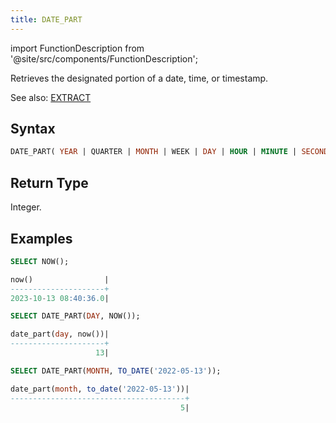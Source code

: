 ```yaml
---
title: DATE_PART
---
```


import FunctionDescription from '@site/src/components/FunctionDescription';

<FunctionDescription description="Introduced or updated: v1.2.153"/>

Retrieves the designated portion of a date, time, or timestamp.

See also: [EXTRACT](extract.md)

## Syntax

```sql
DATE_PART( YEAR | QUARTER | MONTH | WEEK | DAY | HOUR | MINUTE | SECOND, <date_or_time_expr> )
```

## Return Type

Integer.

## Examples

```sql
SELECT NOW();

now()                |
---------------------+
2023-10-13 08:40:36.0|

SELECT DATE_PART(DAY, NOW());

date_part(day, now())|
---------------------+
                   13|

SELECT DATE_PART(MONTH, TO_DATE('2022-05-13'));

date_part(month, to_date('2022-05-13'))|
---------------------------------------+
                                      5|
```